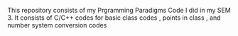 This repository consists of my Prgramming Paradigms Code I did in my SEM 3.
It consists of C/C++ codes for basic class codes , points in class , and number system conversion codes
 